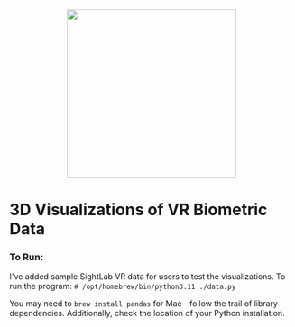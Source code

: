 <div align="center">
    <img src="https://github.com/ajpieroni/vulci-data/assets/97180358/5b51d893-56aa-4198-8b6f-91594b56e935" width="300">
</div>

# 3D Visualizations of VR Biometric Data 
### To Run:
I've added sample SightLab VR data for users to test the visualizations. To run the program:
```# /opt/homebrew/bin/python3.11 ./data.py```

You may need to ```brew install pandas``` for Mac––follow the trail of library dependencies. Additionally, check the location of your Python installation.
